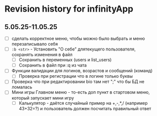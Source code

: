 # Revision history for infinityApp

## 5.05.25-11.05.25
- [ ] сделать корректное меню, чтобы можно было выбрать и меню перезаписывало себя
- [ ] `:b <str>` - Установить "О себе" длятекущего пользователя, сохранять изменения в файл
    - [ ] Сохранить в переменных (users и list_users)
    - [ ] Сохранить в файл при :q из чата
- [ ] Функции валидации для логинов, возрастов и сообщений (команд)
    - [ ] Проверка при регистрации что в логине только буквы
- [ ] Проверка что при редактировании bio там нет ";" что бы БД не ломалась
- [ ] Мини игры Главном меню - то-есть доп пункт в стартовом меню, который запускает мини игру
  - [ ] Калькулятор - даётся случайный пример на +,-,*,/ (например 43+32=?) и пользователь должен посчитать правильный ответ